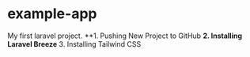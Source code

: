 # example-app
My first laravel project.
**1. Pushing New Project to GitHub
**2. Installing Laravel Breeze**
3. Installing Tailwind CSS
